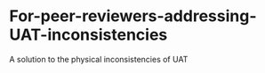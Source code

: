 # For-peer-reviewers-addressing-UAT-inconsistencies
A solution to the physical inconsistencies of UAT
